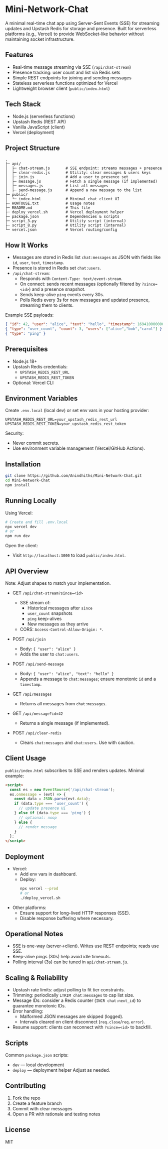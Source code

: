 # Mini-Network-Chat

A minimal real-time chat app using Server-Sent Events (SSE) for streaming updates and Upstash Redis for storage and presence. Built for serverless platforms (e.g., Vercel) to provide WebSocket-like behavior without maintaining socket infrastructure.

## Features
- Real-time message streaming via SSE (`/api/chat-stream`)
- Presence tracking: user count and list via Redis sets
- Simple REST endpoints for joining and sending messages
- Stateless serverless functions optimized for Vercel
- Lightweight browser client (`public/index.html`)

## Tech Stack
- Node.js (serverless functions)
- Upstash Redis (REST API)
- Vanilla JavaScript (client)
- Vercel (deployment)

## Project Structure
```
.
├─ api/
│  ├─ chat-stream.js       # SSE endpoint: streams messages + presence
│  ├─ clear-redis.js       # Utility: clear messages & users keys
│  ├─ join.js              # Add a user to presence set
│  ├─ message.js           # Fetch a single message (if implemented)
│  ├─ messages.js          # List all messages
│  ├─ send-message.js      # Append a new message to the list
├─ public/
│  └─ index.html           # Minimal chat client UI
├─ HOWTOUSE.txt            # Usage notes
├─ README.md               # This file
├─ deploy_vercel.sh        # Vercel deployment helper
├─ package.json            # Dependencies & scripts
├─ script_3.py             # Utility script (internal)
├─ script_8.py             # Utility script (internal)
└─ vercel.json             # Vercel routing/config
```

## How It Works
- Messages are stored in Redis list `chat:messages` as JSON with fields like `id`, `user`, `text`, `timestamp`.
- Presence is stored in Redis set `chat:users`.
- `/api/chat-stream`:
  - Responds with `Content-Type: text/event-stream`.
  - On connect: sends recent messages (optionally filtered by `?since=<id>`) and a presence snapshot.
  - Sends keep-alive `ping` events every 30s.
  - Polls Redis every 3s for new messages and updated presence, streaming them to clients.

Example SSE payloads:
```json
{ "id": 42, "user": "alice", "text": "hello", "timestamp": 1694100000000 }
{ "type": "user_count", "count": 3, "users": ["alice","bob","carol"] }
{ "type": "ping" }
```

## Prerequisites
- Node.js 18+
- Upstash Redis credentials:
  - `UPSTASH_REDIS_REST_URL`
  - `UPSTASH_REDIS_REST_TOKEN`
- Optional: Vercel CLI

## Environment Variables
Create `.env.local` (local dev) or set env vars in your hosting provider:
```
UPSTASH_REDIS_REST_URL=your_upstash_redis_rest_url
UPSTASH_REDIS_REST_TOKEN=your_upstash_redis_rest_token
```
Security:
- Never commit secrets.
- Use environment variable management (Vercel/GitHub Actions).

## Installation
```bash
git clone https://github.com/Anindhiths/Mini-Network-Chat.git
cd Mini-Network-Chat
npm install
```

## Running Locally
Using Vercel:
```bash
# Create and fill .env.local
npx vercel dev
# or
npm run dev
```
Open the client:
- Visit `http://localhost:3000` to load `public/index.html`.

## API Overview
Note: Adjust shapes to match your implementation.

- GET `/api/chat-stream?since=<id>`
  - SSE stream of:
    - Historical messages after `since`
    - `user_count` snapshots
    - `ping` keep-alives
    - New messages as they arrive
  - CORS: `Access-Control-Allow-Origin: *`.

- POST `/api/join`
  - Body: `{ "user": "alice" }`
  - Adds the user to `chat:users`.

- POST `/api/send-message`
  - Body: `{ "user": "alice", "text": "hello" }`
  - Appends a message to `chat:messages`; ensure monotonic `id` and a `timestamp`.

- GET `/api/messages`
  - Returns all messages from `chat:messages`.

- GET `/api/message?id=42`
  - Returns a single message (if implemented).

- POST `/api/clear-redis`
  - Clears `chat:messages` and `chat:users`. Use with caution.

## Client Usage
`public/index.html` subscribes to SSE and renders updates. Minimal example:
```html
<script>
  const es = new EventSource('/api/chat-stream');
  es.onmessage = (evt) => {
    const data = JSON.parse(evt.data);
    if (data.type === 'user_count') {
      // update presence UI
    } else if (data.type === 'ping') {
      // optional: noop
    } else {
      // render message
    }
  };
</script>
```

## Deployment
- Vercel:
  - Add env vars in dashboard.
  - Deploy:
    ```bash
    npx vercel --prod
    # or
    ./deploy_vercel.sh
    ```
- Other platforms:
  - Ensure support for long-lived HTTP responses (SSE).
  - Disable response buffering where necessary.

## Operational Notes
- SSE is one-way (server→client). Writes use REST endpoints; reads use SSE.
- Keep-alive pings (30s) help avoid idle timeouts.
- Polling interval (3s) can be tuned in `api/chat-stream.js`.

## Scaling & Reliability
- Upstash rate limits: adjust polling to fit tier constraints.
- Trimming: periodically `LTRIM chat:messages` to cap list size.
- Message IDs: consider a Redis counter (`INCR chat:next_id`) to guarantee monotonic IDs.
- Error handling:
  - Malformed JSON messages are skipped (logged).
  - Intervals cleared on client disconnect (`req.close`/`req.error`).
- Resume support: clients can reconnect with `?since=<id>` to backfill.

## Scripts
Common `package.json` scripts:
- `dev` — local development
- `deploy` — deployment helper
Adjust as needed.

## Contributing
1. Fork the repo
2. Create a feature branch
3. Commit with clear messages
4. Open a PR with rationale and testing notes

## License
MIT
